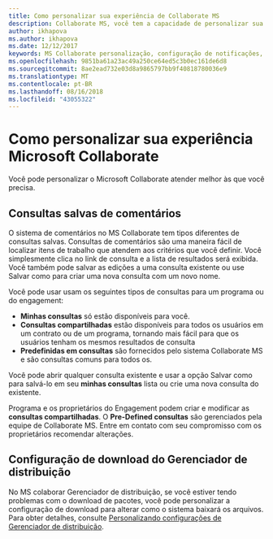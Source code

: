 ```yaml
---
title: Como personalizar sua experiência de Collaborate MS
description: Collaborate MS, você tem a capacidade de personalizar sua experiência com a configuração de seu painel, determinar como você gostaria de receber notificações e criar suas próprias consultas.
author: ikhapova
ms.author: ikhapova
ms.date: 12/12/2017
keywords: MS Collaborate personalização, configuração de notificações, personalização de painel
ms.openlocfilehash: 9851ba61a23ac49a250ce64ed5c3b0ec161de6d8
ms.sourcegitcommit: 8ae2ead732e03d8a9865797bb9f40818780036e9
ms.translationtype: MT
ms.contentlocale: pt-BR
ms.lasthandoff: 08/16/2018
ms.locfileid: "43055322"
---
```

# <a name="how-to-customize-your-microsoft-collaborate-experience"></a>Como personalizar sua experiência Microsoft Collaborate

Você pode personalizar o Microsoft Collaborate atender melhor às que você precisa.

## <a name="saved-feedback-queries"></a>Consultas salvas de comentários

O sistema de comentários no MS Collaborate tem tipos diferentes de consultas salvas.  Consultas de comentários são uma maneira fácil de localizar itens de trabalho que atendem aos critérios que você definir.  Você simplesmente clica no link de consulta e a lista de resultados será exibida.  Você também pode salvar as edições a uma consulta existente ou use Salvar como para criar uma nova consulta com um novo nome.

Você pode usar usam os seguintes tipos de consultas para um programa ou do engagement:
- **Minhas consultas** só estão disponíveis para você.  
- **Consultas compartilhadas** estão disponíveis para todos os usuários em um contrato ou de um programa, tornando mais fácil para que os usuários tenham os mesmos resultados de consulta
- **Predefinidas em consultas** são fornecidos pelo sistema Collaborate MS e são consultas comuns para todos os. 

Você pode abrir qualquer consulta existente e usar a opção Salvar como para salvá-lo em seu **minhas consultas** lista ou crie uma nova consulta do existente.

Programa e os proprietários do Engagement podem criar e modificar as **consultas compartilhadas**.  O **Pre-Defined consultas** são gerenciados pela equipe de Collaborate MS.  Entre em contato com seu compromisso com os proprietários recomendar alterações.  

## <a name="distribution-manager-download-configuration"></a>Configuração de download do Gerenciador de distribuição

No MS colaborar Gerenciador de distribuição, se você estiver tendo problemas com o download de pacotes, você pode personalizar a configuração de download para alterar como o sistema baixará os arquivos.  Para obter detalhes, consulte [Personalizando configurações de Gerenciador de distribuição](package-downloads.md#customizing-distribution-manager-settings).
